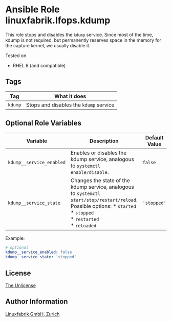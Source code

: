 # Ansible Role linuxfabrik.lfops.kdump

This role stops and disables the `kdump` service. Since most of the time, kdump is not required, but permanently reserves space in the memory for the capture kernel, we usually disable it.

Tested on

* RHEL 8 (and compatible)


## Tags

| Tag     | What it does                           |
| ---     | ------------                           |
| `kdump` | Stops and disables the `kdump` service |


## Optional Role Variables

| Variable                 | Description                                                                                                                                                                  | Default Value |
| --------                 | -----------                                                                                                                                                                  | ------------- |
| `kdump__service_enabled` | Enables or disables the kdump service, analogous to `systemctl enable/disable`.                                                                                              | `false`       |
| `kdump__service_state`   | Changes the state of the kdump service, analogous to `systemctl start/stop/restart/reload`. Possible options: * `started`<br> * `stopped`<br> * `restarted`<br> * `reloaded` | `'stopped'`   |

Example:
```yaml
# optional
kdump__service_enabled: false
kdump__service_state: 'stopped'
```


## License

[The Unlicense](https://unlicense.org/)


## Author Information

[Linuxfabrik GmbH, Zurich](https://www.linuxfabrik.ch)
